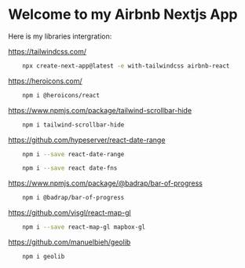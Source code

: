# Welcome to my Airbnb Nextjs App

Here is my libraries intergration:

https://tailwindcss.com/

```bash
    npx create-next-app@latest -e with-tailwindcss airbnb-react
```

https://heroicons.com/

```bash
    npm i @heroicons/react
```

https://www.npmjs.com/package/tailwind-scrollbar-hide

```bash
    npm i tailwind-scrollbar-hide
```

https://github.com/hypeserver/react-date-range

```bash
    npm i --save react-date-range
```

```bash
    npm i --save react date-fns
```

https://www.npmjs.com/package/@badrap/bar-of-progress

```bash
    npm i @badrap/bar-of-progress
```

https://github.com/visgl/react-map-gl

```bash
    npm i --save react-map-gl mapbox-gl
```

https://github.com/manuelbieh/geolib

```bash
    npm i geolib
```
